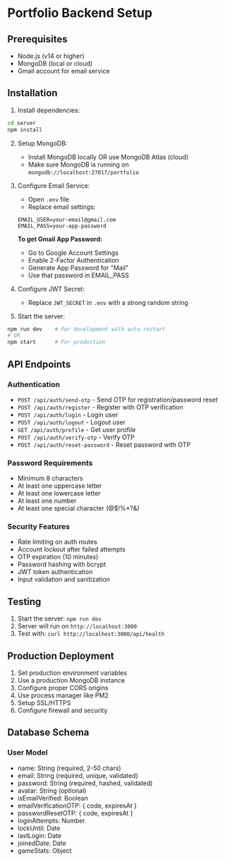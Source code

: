 # Portfolio Backend Setup

## Prerequisites
- Node.js (v14 or higher)
- MongoDB (local or cloud)
- Gmail account for email service

## Installation

1. Install dependencies:
```bash
cd server
npm install
```

2. Setup MongoDB:
   - Install MongoDB locally OR use MongoDB Atlas (cloud)
   - Make sure MongoDB is running on `mongodb://localhost:27017/portfolio`

3. Configure Email Service:
   - Open `.env` file
   - Replace email settings:
   ```
   EMAIL_USER=your-email@gmail.com
   EMAIL_PASS=your-app-password
   ```
   
   **To get Gmail App Password:**
   - Go to Google Account Settings
   - Enable 2-Factor Authentication
   - Generate App Password for "Mail"
   - Use that password in EMAIL_PASS

4. Configure JWT Secret:
   - Replace `JWT_SECRET` in `.env` with a strong random string

5. Start the server:
```bash
npm run dev    # For development with auto-restart
# OR
npm start      # For production
```

## API Endpoints

### Authentication
- `POST /api/auth/send-otp` - Send OTP for registration/password reset
- `POST /api/auth/register` - Register with OTP verification
- `POST /api/auth/login` - Login user
- `POST /api/auth/logout` - Logout user
- `GET /api/auth/profile` - Get user profile
- `POST /api/auth/verify-otp` - Verify OTP
- `POST /api/auth/reset-password` - Reset password with OTP

### Password Requirements
- Minimum 8 characters
- At least one uppercase letter
- At least one lowercase letter
- At least one number
- At least one special character (@$!%*?&)

### Security Features
- Rate limiting on auth routes
- Account lockout after failed attempts
- OTP expiration (10 minutes)
- Password hashing with bcrypt
- JWT token authentication
- Input validation and sanitization

## Testing

1. Start the server: `npm run dev`
2. Server will run on `http://localhost:3000`
3. Test with: `curl http://localhost:3000/api/health`

## Production Deployment

1. Set production environment variables
2. Use a production MongoDB instance
3. Configure proper CORS origins
4. Use process manager like PM2
5. Setup SSL/HTTPS
6. Configure firewall and security

## Database Schema

### User Model
- name: String (required, 2-50 chars)
- email: String (required, unique, validated)
- password: String (required, hashed, validated)
- avatar: String (optional)
- isEmailVerified: Boolean
- emailVerificationOTP: { code, expiresAt }
- passwordResetOTP: { code, expiresAt }
- loginAttempts: Number
- lockUntil: Date
- lastLogin: Date
- joinedDate: Date
- gameStats: Object